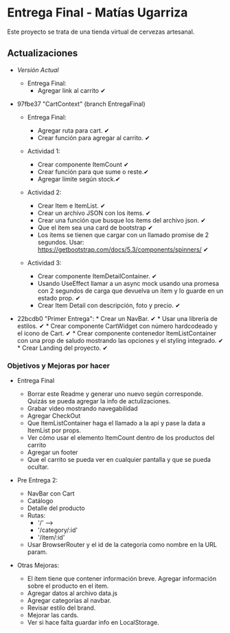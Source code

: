# Entrega Final - Matías Ugarriza

Este proyecto se trata de una tienda virtual de cervezas artesanal.

## Actualizaciones

* *Versión Actual*
    * Entrega Final:
        * Agregar link al carrito ✔

* 97fbe37 "CartContext" (branch EntregaFinal)
    * Entrega Final:
        * Agregar ruta para cart. ✔
        * Crear función para agregar al carrito. ✔

    * Actividad 1:
        * Crear componente ItemCount ✔
        * Crear función para que sume o reste.✔
        * Agregar límite según stock.✔
    * Actividad 2:
        * Crear Item e ItemList. ✔
        * Crear un archivo JSON con los items. ✔
        * Crear una función que busque los items del archivo json. ✔
        * Que el item sea una card de bootstrap ✔
        * Los ítems se tienen que cargar con un llamado promise de 2 segundos. Usar: https://getbootstrap.com/docs/5.3/components/spinners/ ✔
    * Actividad 3:
        * Crear componente ItemDetailContainer. ✔
        * Usando UseEffect llamar a un async mock usando una promesa con 2 segundos de carga que devuelva un ítem y lo guarde en un estado prop. ✔
        * Crear Item Detail con descripción, foto y precio. ✔

* 22bcdb0 "Primer Entrega":
        * Crear un NavBar. ✔
        * Usar una librería de estilos. ✔
        * Crear componente CartWidget con número hardcodeado y el ícono de Cart. ✔
        * Crear componente contenedor ItemListContainer con una prop de saludo mostrando las opciones y el styling integrado. ✔
        * Crear Landing del proyecto. ✔

### Objetivos y Mejoras por hacer
 
* Entrega Final
    * Borrar este Readme y generar uno nuevo según corresponde. Quizás se pueda agregar la info de actulizaciones.
    * Grabar video mostrando navegabilidad
    * Agregar CheckOut
    * Que ItemListContainer haga el llamado a la api y pase la data a ItemList por props.
    * Ver cómo usar el elemento ItemCount dentro de los productos del carrito
    * Agregar un footer
    * Que el carrito se pueda ver en cualquier pantalla y que se pueda ocultar.
    


* Pre Entrega 2:
    * NavBar con Cart
    * Catálogo
    * Detalle del producto
    * Rutas: 
        * '/' --> <ItemListContainer /> 
        * '/category/:id' <ItemListContainer />
        * '/item/:id' <ItemDetailContainer />
    * Usar BrowserRouter y el id de la categoría como nombre en la URL param.
        
* Otras Mejoras:
    * El ítem tiene que contener información breve. Agregar información sobre el producto en el item.
    * Agregar datos al archivo data.js
    * Agregar categorías al navbar.
    * Revisar estilo del brand.
    * Mejorar las cards.
    * Ver si hace falta guardar info en LocalStorage.

